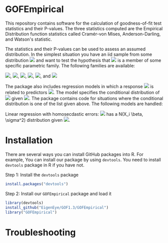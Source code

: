 # GOFEmpirical
This repository contains software for the calculation of goodness-of-fit
test statistics and their P-values.  The three statistics computed are the
Empirical Distribution function statistics called Cramér-von Mises, Anderson-Darling,
and Watson's statistic.  

The statistics and their P-values can be used to assess an assumed distribution. In the simplest situation
you have an iid sample from some distribution <img src="https://render.githubusercontent.com/render/math?math=F"> and want to test the hypothesis that <img src="https://render.githubusercontent.com/render/math?math=F"> is a member of 
some specific parametric family. The following families are available:

<img src="https://render.githubusercontent.com/render/math?math=Normal(\mu,\sigma^2)">,
<img src="https://render.githubusercontent.com/render/math?math=Gamma(shape = \alpha, scale = \beta)">,
<img src="https://render.githubusercontent.com/render/math?math=Logistic(location = \mu, scale = \beta)">,
<img src="https://render.githubusercontent.com/render/math?math=Laplace(location = \mu, scale = \beta)">,
<img src="https://render.githubusercontent.com/render/math?math=Weibull(shape = \alpha, scale = \beta)">, and
<img src="https://render.githubusercontent.com/render/math?math=Extreme Value(location = \mu, scale = \beta)">

The package also includes regression models in which a response <img src="https://render.githubusercontent.com/render/math?math=Y"> is related to predictors <img src="https://render.githubusercontent.com/render/math?math=X">. 
The model specifies the conditional distribution of <img src="https://render.githubusercontent.com/render/math?math=Y"> given <img src="https://render.githubusercontent.com/render/math?math=X">.  The package contains code
for situations where the conditional distribution is one of the list given above.  The 
following models are handled:

Linear regression with homosecdastic errors: <img src="https://render.githubusercontent.com/render/math?math=Y_i"> has a N(X_i \beta, \sigma^2) distribution given <img src="https://render.githubusercontent.com/render/math?math=X_i">.


# Installation
There are several ways you can install GitHub packages into R. For example,
You can install our package by using `devtools`. You need to install `devtools` package in R if you have not.


Step 1: Install the `devtools` package
```R
install.packages("devtools")
```

Step 2: Install our `GOFEmpirical` package and load it
```R
library(devtools)
install_github("EigenEye/GOF1.3/GOFEmpirical")
library("GOFEmpirical")
```

# Troubleshooting

